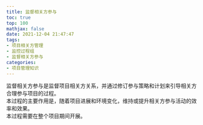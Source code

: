 ```yaml
---
title: 监督相关方参与
toc: true
top: 100
mathjax: false
date: 2021-12-04 21:47:47
tags:
- 项目相关方管理
- 监控过程组
- 监督相关方参与
categories:
- 项目管理知识
---
```

监督相关方参与是监督项目相关方关系，并通过修订参与策略和计划来引导相关方合理参与项目的过程。  
本过程的主要作用是，随着项目进展和环境变化，维持或提升相关方参与活动的效率和效果。  
本过程需要在整个项目期间开展。
